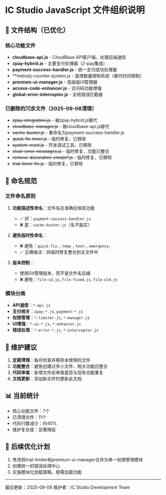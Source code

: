 # IC Studio JavaScript 文件组织说明

## 📁 文件结构（已优化）

### 核心功能文件
- **cloudbase-api.js** - CloudBase API客户端，处理后端通信
- **zpay-hybrid.js** - 主要支付处理器（Z-pay集成）
- **payment-success-handler.js** - 统一支付成功处理器
- **melody-counter-system.js - 旋律数量限制系统（替代时间限制）
- **premium-ui-manager.js** - 高级版UI管理器
- **access-code-enhancer.js** - 访问码功能增强
- **global-error-interceptor.js** - 全局错误拦截器

### 已删除的冗余文件（2025-09-08清理）
- ~~zpay-integration.js~~ - 被zpay-hybrid.js替代
- ~~cloudbase-manager.js~~ - 被cloudbase-api.js替代  
- ~~cache-buster.js~~ - 重命名为payment-success-handler.js
- ~~quick-fix-timer.js~~ - 临时修复，已移除
- ~~system-reset.js~~ - 开发调试工具，已移除
- ~~clear-error-messages.js~~ - 临时修复，功能已整合
- ~~remove-decorative-emojis*.js~~ - 临时修复，已移除
- ~~trial-timer-fix.js~~ - 临时修复，已移除

## 📝 命名规范

### 文件命名原则
1. **功能描述性命名**：文件名应准确反映其功能
   - ✅ 好：`payment-success-handler.js`
   - ❌ 差：`cache-buster.js`（名不副实）

2. **避免临时性命名**：
   - ❌ 避免：`quick-fix-`, `temp-`, `test-`, `emergency-`
   - ✅ 正确做法：将临时修复整合到主文件中

3. **版本控制**：
   - 使用Git管理版本，而不是文件名后缀
   - ❌ 避免：`file-v2.js`, `file-fixed.js`, `file-old.js`

### 模块分类
- **API通信**：`*-api.js`
- **支付相关**：`zpay-*.js`, `payment-*.js`  
- **权限管理**：`*-limiter.js`, `*-manager.js`
- **UI增强**：`*-ui-*.js`, `*-enhancer.js`
- **错误处理**：`*-error-*.js`, `*-interceptor.js`

## 🔧 维护建议

1. **定期清理**：每月检查并移除未使用的文件
2. **功能整合**：避免创建过多小文件，相关功能应整合
3. **代码审查**：新增文件前审查是否与现有功能重复
4. **文档更新**：添加新文件时更新此文档

## 📊 当前统计
- 核心功能文件：7个
- 已清理文件：11个  
- 代码行数减少：约40%
- 维护复杂度：显著降低

## 🚀 后续优化计划
1. 考虑将trial-limiter和premium-ui-manager合并为单一权限管理模块
2. 创建统一的错误处理中心
3. 实施模块化加载策略，按需加载功能

---
最后更新：2025-09-08
维护者：IC Studio Development Team